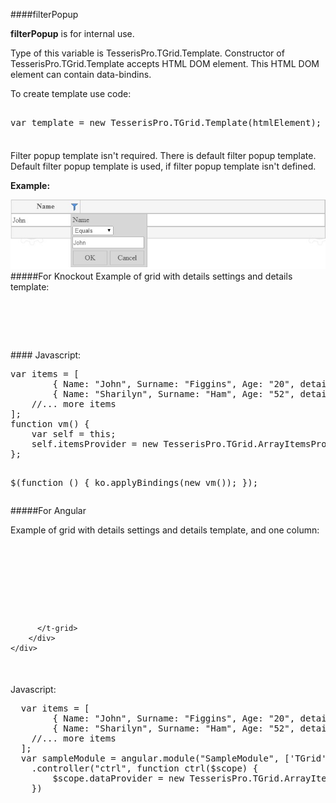 ﻿####filterPopup

**filterPopup** is for internal use. 

Type of this variable is TesserisPro.TGrid.Template. 
Constructor of TesserisPro.TGrid.Template accepts HTML DOM element. 
This HTML DOM element can contain data-bindins.

To create template use code:
<!--Start the highlighter-->
<pre class="brush: js">

var template = new TesserisPro.TGrid.Template(htmlElement);

</pre>
####

Filter popup template isn't required. There is default filter popup template. Default filter popup template is used, if filter popup template isn't defined.

**Example:**

![filterPopupTemplate](../Content/images/imagesForDocs/filterPopupTemplate.jpg)
#####For Knockout
Example of grid with details settings and details template:

<pre class="brush: html">
<div data-bind="tgrid: { provider: itemsProvider, enableFiltering: true}">
   <script type="text/html">
   	  <column data-g-member="Name">
   	  </column>
   	  <filterpopup>
        <div><span data-bind="text: path"></span></div>
        <select data-bind="click: function(){}">
            <option value="0">None</option>
            <option value="1">Equals</option>
            <option value="2">Not Equals</option>
        </select>
        <input type='text' value=""/><br>
        <div class="tgrid-filter-popup-button" style="width:70px" data-bind="click: onApply">
   	  	    OK
   	  	</div>
        <div class="tgrid-filter-popup-button" style="width:70px" data-bind="click: onClose">
   	  	   Cancel
   	  	</div>
      </filterpopup>
   </script>
</div>
</pre>
####
Javascript:
<pre class="brush:js">
var items = [
        { Name: "John", Surname: "Figgins", Age: "20", detail_Name: "First name:  John"},
        { Name: "Sharilyn", Surname: "Ham", Age: "52", detail_Name: "First name: Sharilyn"}
    //... more items
];
function vm() {
    var self = this;
    self.itemsProvider = new TesserisPro.TGrid.ArrayItemsProvider(items);
};

$(function () {
    ko.applyBindings(new vm());
});
</pre>

#####For Angular

Example of grid with details settings and details template, and one column:
<pre class="brush: html">
	<div ng-app="SampleModule"> 
        <div ng-controller="ctrl">
          <t-grid id="test-angular" provider="dataProvider" enablefiltering="true">
            <script type="text/html">
                <column data-g-member="Name" data-g-filter-member="Name">
                </column>
                <filterpopup>
                    <div><span>{{path}}</span></div>
                    <select>
                        <option value="0">None</option>
                        <option value="1">Equals</option>
                        <option value="2">Not Equals</option>
                    </select>
                    <input type="text" value=""><br>
                    <div class="tgrid-filter-popup-button" style="width:70px" ng-click="onApply()">
                        OK
                    </div>
                    <div class="tgrid-filter-popup-button" style="width:70px" ng-click="onClose()">
                        Cancel
                    </div>
                </filterpopup>
            </script>
          </t-grid>
        </div>
    </div>
</pre>

####
Javascript:
<pre class="brush:js">
  var items = [
  		{ Name: "John", Surname: "Figgins", Age: "20", detail_Name: "First name:  John"},
  		{ Name: "Sharilyn", Surname: "Ham", Age: "52", detail_Name: "First name: Sharilyn"}
  	//... more items
  ];
  var sampleModule = angular.module("SampleModule", ['TGrid'])
    .controller("ctrl", function ctrl($scope) {
        $scope.dataProvider = new TesserisPro.TGrid.ArrayItemsProvider(items);
    })
</pre>

#####
<script type="text/javascript">
    SyntaxHighlighter.highlight();
</script>
